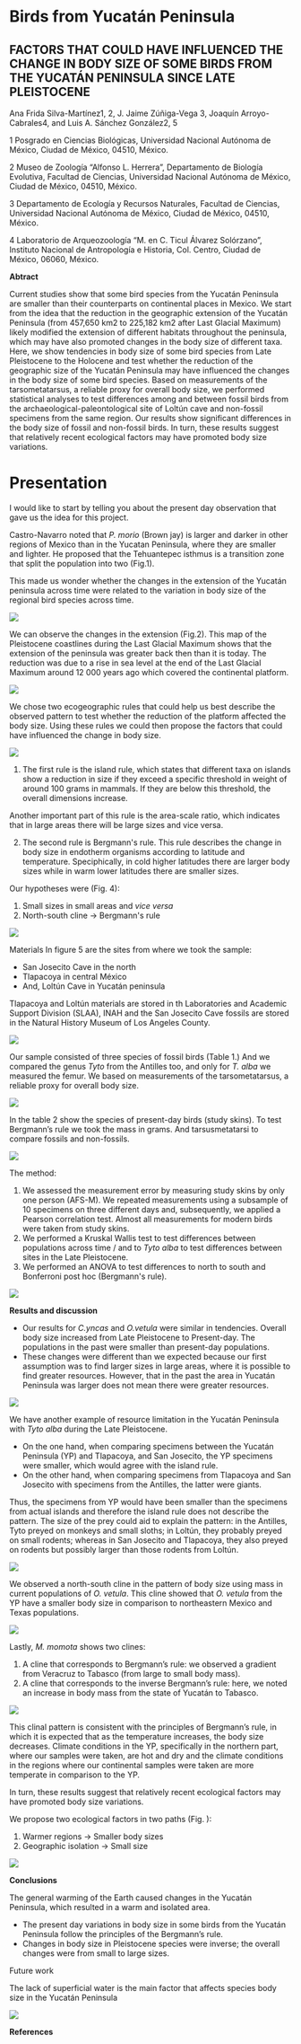  # Birds from Yucatán Peninsula 
 
## __FACTORS THAT COULD HAVE INFLUENCED THE CHANGE IN BODY SIZE OF SOME BIRDS FROM THE YUCATÁN PENINSULA SINCE LATE PLEISTOCENE__

Ana Frida Silva-Martínez1, 2, J. Jaime Zúñiga-Vega 3, Joaquín Arroyo-Cabrales4, and Luis A. Sánchez González2, 5

1 Posgrado en Ciencias Biológicas, Universidad Nacional Autónoma de México, Ciudad de México, 04510, México.

2 Museo de Zoología “Alfonso L. Herrera”, Departamento de Biología Evolutiva, Facultad de Ciencias, Universidad Nacional Autónoma de México, Ciudad de México, 04510, México.

3 Departamento de Ecología y Recursos Naturales, Facultad de Ciencias, Universidad Nacional Autónoma de México, Ciudad de México, 04510, México.

4 Laboratorio de Arqueozoología “M. en C. Ticul Álvarez Solórzano”, Instituto Nacional de Antropología e Historia, Col. Centro, Ciudad de México, 06060, México.


__Abtract__

Current studies show that some bird species from the Yucatán Peninsula are smaller than their counterparts on continental places in Mexico. We start from the idea that the reduction in the geographic extension of the Yucatán Peninsula (from 457,650 km2 to 225,182 km2 after Last Glacial Maximum) likely modified the extension of different habitats throughout the peninsula, which may have also promoted changes in the body size of different taxa. Here, we show tendencies in body size of some bird species from Late Pleistocene to the Holocene and test whether the reduction of the geographic size of the Yucatán Peninsula may have influenced the changes in the body size of some bird species. Based on measurements of the tarsometatarsus, a reliable proxy for overall body size, we performed statistical analyses to test differences among and between fossil birds from the archaeological-paleontological site of Loltún cave and non-fossil specimens from the same region. Our results show significant differences in the body size of fossil and non-fossil birds. In turn, these results suggest that relatively recent ecological factors may have promoted body size variations.


# Presentation  

I would like to start by telling you about the present day observation that gave us the idea for this project.

Castro-Navarro noted that _P. morio_ (Brown jay) is larger and darker in other regions of Mexico than in the Yucatan Peninsula, where they are smaller and lighter. He proposed that the Tehuantepec isthmus is a transition zone that split the population into two (Fig.1).

This made us wonder whether the changes in the extension of the Yucatán peninsula across time were related to the variation in body size of the regional bird species across time. 


![](/images/Diapositiva2.JPG)


We can observe the changes in the extension (Fig.2). This map of the Pleistocene coastlines during the Last Glacial Maximum shows that the extension of the peninsula was greater back then than it is today. The reduction was due to a rise in sea level at the end of the Last Glacial Maximum around 12 000 years ago which covered the continental platform.

![](/images/Diapositiva3.JPG)



We chose two ecogeographic rules that could help us best describe the observed pattern to test whether the reduction of the platform affected the body size. Using these rules we could then propose the factors that could have influenced the change in body size.



![](/images/Diapositiva4.JPG)

1. The first rule is the island rule, which states that different taxa on islands show a reduction in size if they exceed a specific threshold in weight of around 100 grams in mammals. If they are below this threshold, the overall dimensions increase.

Another important part of this rule is the area-scale ratio, which indicates that in large areas there will be large sizes and vice versa.

2. The second rule is  Bergmann's rule. This rule describes the change in body size in endotherm organisms according to latitude and temperature. Speciphically, in cold higher latitudes there are larger body sizes while in warm lower latitudes there are smaller sizes.


Our hypotheses were (Fig. 4):
1. Small sizes in small areas and _vice versa_
2. North-south cline -> Bergmann's rule
 
 ![](/images/Diapositiva5.JPG)

Materials
 In figure 5 are the sites from where we took the sample:
* San Josecito Cave in the north
* Tlapacoya in central México
* And, Loltún Cave in Yucatán peninsula

Tlapacoya and Loltún materials are stored in th Laboratories and Academic Support Division (SLAA), INAH and the San Josecito Cave fossils are stored in the Natural History Museum of Los Angeles County. 


![](/images/Diapositiva6.JPG)


Our sample consisted of three species of fossil birds (Table 1.)
And we compared the genus _Tyto_ from the Antilles too, and only for _T. alba_ we measured the femur.
We based on measurements of the tarsometatarsus, a reliable proxy for overall body size. 


![](/images/Diapositiva7.JPG)


In the table 2 show the species of present-day birds (study skins).
To test Bergmann’s rule we took the mass in grams. And tarsusmetatarsi to compare fossils and non-fossils.


![](/images/Diapositiva8.JPG)


The method:

1. We assessed the measurement error by measuring study skins by only one person (AFS-M). We repeated measurements using a subsample of 10 specimens on three different days and, subsequently, we applied a Pearson correlation test. Almost all measurements for modern birds were taken from study skins.
2. We performed a Kruskal Wallis test to test differences between populations across time / and to _Tyto alba_ to test differences between sites in the Late Pleistocene.
3. We performed an ANOVA to test differences to north to south and Bonferroni post hoc (Bergmann's rule).

![](/images/Diapositiva9.JPG)

__Results and discussion__

* Our results for _C.yncas_ and _O.vetula_ were similar in tendencies. Overall body size increased from Late Pleistocene to Present-day. The populations in the past were smaller than present-day populations.
* These changes were different than we expected because our first assumption was to find larger sizes in large areas, where it is possible to find greater resources. However, that in the past the area in Yucatán Peninsula was larger does not mean there were greater resources.

![](/images/Diapositiva10.JPG)

We have another example of resource limitation in the Yucatán Peninsula with _Tyto alba_ during the Late Pleistocene.

* On the one hand, when comparing specimens between the Yucatán Peninsula (YP) and Tlapacoya, and San Josecito, the YP specimens were smaller, which would agree with the island rule.
* On the other hand, when comparing specimens from Tlapacoya and San Josecito with specimens from the Antilles, the latter were giants.

Thus, the specimens from YP would have been smaller than the specimens from actual islands and therefore the island rule does not describe the pattern. The size of the prey could aid to explain the pattern: in the Antilles, Tyto preyed on monkeys and small sloths; in Loltún, they probably preyed on small rodents; whereas in San Josecito and Tlapacoya, they also preyed on rodents but possibly larger than those rodents from Loltún.

![](/images/Diapositiva11.JPG)

We observed a north-south cline in the pattern of body size using mass in current populations of _O. vetula_. This cline showed that _O. vetula_ from the YP have a smaller body size in comparison to northeastern Mexico and Texas populations.

![](/images/Diapositiva12.JPG) 

Lastly, _M. momota_ shows two clines: 
1) A cline that corresponds to Bergmann’s rule: we observed a gradient from Veracruz to Tabasco (from large to small body mass). 
2) A cline that corresponds to the inverse Bergmann’s rule: here, we noted an increase in body mass from the state of Yucatán to Tabasco.


![](/images/Diapositiva13.JPG)

This clinal pattern is consistent with the principles of Bergmann’s rule, in which it is expected that as the temperature increases, the body size decreases. Climate conditions in the YP, specifically in the northern part, where our samples were taken, are hot and dry and the climate conditions in the regions where our continental samples were taken are more temperate in comparison to the YP.

In turn, these results suggest that relatively recent ecological factors may have promoted body size variations.

We propose two ecological factors in two paths (Fig. ):
1. Warmer regions -> Smaller body sizes
2. Geographic isolation -> Small size

![](/images/Diapositiva14.JPG)

__Conclusions__

The general warming of the Earth caused changes in the Yucatán Peninsula, which resulted in a warm and isolated area.
* The present day variations in body size in some birds from the Yucatán Peninsula follow the principles of the Bergmann’s rule.
* Changes in body size in Pleistocene species were inverse; the overall changes were from small to large sizes. 

Future work

The lack of superficial water is the main factor that affects species body size in the Yucatán Peninsula

![](/images/Diapositiva16.JPG) 

__References__
